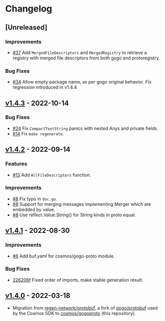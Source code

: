 # Changelog

## [Unreleased]

### Improvements

- [#37](https://github.com/cosmos/gogoproto/pull/37) Add `MergedFileDescriptors` and `MergedRegistry` to retrieve a registry with merged file descriptors from both gogo and protoregistry.

### Bug Fixes

- [#34](https://github.com/cosmos/gogoproto/pull/34) Allow empty package name, as per gogo original behavior. Fix regression introduced in v1.4.4

## [v1.4.3](https://github.com/cosmos/gogoproto/releases/tag/v1.4.2) - 2022-10-14

### Bug Fixes

- [#24](https://github.com/cosmos/gogoproto/pull/24) Fix `CompactTextString` panics with nested Anys and private fields.
- [#14](https://github.com/cosmos/gogoproto/pull/14) Fix `make regenerate`.

## [v1.4.2](https://github.com/cosmos/gogoproto/releases/tag/v1.4.2) - 2022-09-14

### Features

- [#13](https://github.com/cosmos/gogoproto/pull/13) Add `AllFileDescriptors` function.

### Improvements

- [#8](https://github.com/cosmos/gogoproto/pull/8) Fix typo in `doc.go`.
- [#8](https://github.com/cosmos/gogoproto/pull/8) Support for merging messages implementing Merger which are embedded by value.
- [#8](https://github.com/cosmos/gogoproto/pull/8) Use reflect.Value.String() for String kinds in proto equal.

## [v1.4.1](https://github.com/cosmos/gogoproto/releases/tag/v1.4.1) - 2022-08-30

### Improvements

- [#6](https://github.com/cosmos/gogoproto/pull/6) Add buf.yaml for cosmos/gogo-proto module.

### Bug Fixes

- [226206f](https://github.com/cosmos/gogoproto/commit/226206f39bd7276e88ec684ea0028c18ec2c91ae) Fixed order of imports, make stable generation result.

## [v1.4.0](https://github.com/cosmos/gogoproto/releases/tag/v1.4.0) - 2022-03-18

- Migration from [regen-network/protobuf](https://github.com/regen-network/protobuf), a fork of [gogo/protobuf](https://github.com/gogo/protobuf) used by the Cosmos SDK to [cosmos/gogoproto](https://github.com/cosmos/gogoproto) (this repository).
